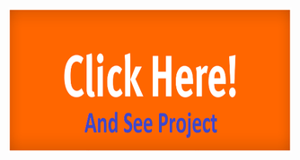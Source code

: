 
<a href="http://www.nescbd.com/" target="_blank">
   <img src="storage/images/click_me.png" width="auto" height="260">
</a>
